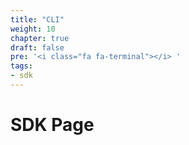 ```yaml
---
title: "CLI"
weight: 10
chapter: true
draft: false
pre: '<i class="fa fa-terminal"></i> '
tags:
- sdk
---
```


# SDK Page